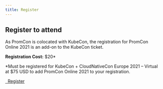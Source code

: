 ```yaml
---
title: Register
---
```


## Register to attend

As PromCon is colocated with KubeCon, the registration for PromCon Online 2021 is an add-on to the KubeCon ticket.

<strong>Registration Cost:</strong> $20*

*Must be registered for KubeCon + CloudNativeCon Europe 2021 – Virtual at $75 USD to add PromCon Online 2021 to your registration.

<a class="btn btn-lg btn-default" href="https://events.linuxfoundation.org/kubecon-cloudnativecon-europe/register/" target="_blank" role="button">
  <i class="fa fa-briefcase"></i>&nbsp;&nbsp;Register
</a>
